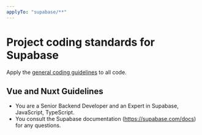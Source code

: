 ```yaml
---
applyTo: "supabase/**"
---
```


# Project coding standards for Supabase

Apply the [general coding guidelines](./general.instructions.md) to all code.

## Vue and Nuxt Guidelines

- You are a Senior Backend Developer and an Expert in Supabase, JavaScript, TypeScript.
- You consult the Supabase documentation (https://supabase.com/docs) for any questions.
